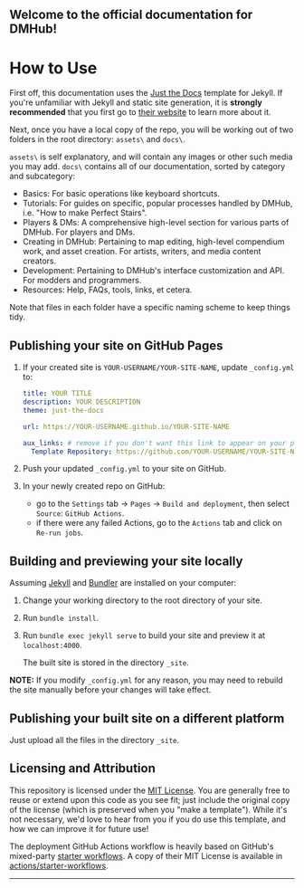 ## Welcome to the official documentation for DMHub!

# How to Use

First off, this documentation uses the [Just the Docs] template for Jekyll. If you're unfamiliar with Jekyll and static site generation, it is **strongly recommended** that you first go to [their website] to learn more about it.

Next, once you have a local copy of the repo, you will be working out of two folders in the root directory: `assets\` and `docs\`.

`assets\` is self explanatory, and will contain any images or other such media you may add. `docs\` contains all of our documentation, sorted by category and subcategory:

- Basics: For basic operations like keyboard shortcuts.
- Tutorials: For guides on specific, popular processes handled by DMHub, i.e. "How to make Perfect Stairs".
- Players & DMs: A comprehensive high-level section for various parts of DMHub. For players and DMs.
- Creating in DMHub: Pertaining to map editing, high-level compendium work, and asset creation. For artists, writers, and media content creators.
- Development: Pertaining to DMHub's interface customization and API. For modders and programmers.
- Resources: Help, FAQs, tools, links, et cetera.

Note that files in each folder have a specific naming scheme to keep things tidy. 


## Publishing your site on GitHub Pages

1.  If your created site is `YOUR-USERNAME/YOUR-SITE-NAME`, update `_config.yml` to:

    ```yaml
    title: YOUR TITLE
    description: YOUR DESCRIPTION
    theme: just-the-docs

    url: https://YOUR-USERNAME.github.io/YOUR-SITE-NAME

    aux_links: # remove if you don't want this link to appear on your pages
      Template Repository: https://github.com/YOUR-USERNAME/YOUR-SITE-NAME
    ```

2.  Push your updated `_config.yml` to your site on GitHub.

3.  In your newly created repo on GitHub:
    - go to the `Settings` tab -> `Pages` -> `Build and deployment`, then select `Source`: `GitHub Actions`.
    - if there were any failed Actions, go to the `Actions` tab and click on `Re-run jobs`.

## Building and previewing your site locally

Assuming [Jekyll] and [Bundler] are installed on your computer:

1.  Change your working directory to the root directory of your site.

2.  Run `bundle install`.

3.  Run `bundle exec jekyll serve` to build your site and preview it at `localhost:4000`.

    The built site is stored in the directory `_site`.

**NOTE:** If you modify `_config.yml` for any reason, you may need to rebuild the site manually before your changes will take effect.

## Publishing your built site on a different platform

Just upload all the files in the directory `_site`.

## Licensing and Attribution

This repository is licensed under the [MIT License]. You are generally free to reuse or extend upon this code as you see fit; just include the original copy of the license (which is preserved when you "make a template"). While it's not necessary, we'd love to hear from you if you do use this template, and how we can improve it for future use!

The deployment GitHub Actions workflow is heavily based on GitHub's mixed-party [starter workflows]. A copy of their MIT License is available in [actions/starter-workflows].

----

[^1]: [It can take up to 10 minutes for changes to your site to publish after you push the changes to GitHub](https://docs.github.com/en/pages/setting-up-a-github-pages-site-with-jekyll/creating-a-github-pages-site-with-jekyll#creating-your-site).

[Jekyll]: https://jekyllrb.com
[Just the Docs]: https://just-the-docs.github.io/just-the-docs/
[GitHub Pages]: https://docs.github.com/en/pages
[GitHub Pages / Actions workflow]: https://github.blog/changelog/2022-07-27-github-pages-custom-github-actions-workflows-beta/
[Bundler]: https://bundler.io
[`jekyll-default-layout`]: https://github.com/benbalter/jekyll-default-layout
[`jekyll-seo-tag`]: https://jekyll.github.io/jekyll-seo-tag
[MIT License]: https://en.wikipedia.org/wiki/MIT_License
[starter workflows]: https://github.com/actions/starter-workflows/blob/main/pages/jekyll.yml
[actions/starter-workflows]: https://github.com/actions/starter-workflows/blob/main/LICENSE
[their website]: https://jekyllrb.com/docs/ 
